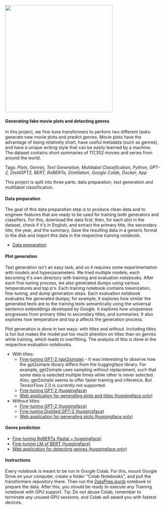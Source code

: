 <img width=350 src="https://github.com/polakowo/transformers/blob/master/MoviePlots/movie-plots.jpg?raw=true"/>

#### Generating fake movie plots and detecting genres

In this project, we fine-tune transformers to perform two different tasks: generate new movie plots and predict genres. Movie plots have the advantage of being relatively short, have useful metadata (such as genres), and have a unique writing style that can be easily learned by a machine. The dataset contains short summaries of 117,352 movies and series from around the world.

Tags: *Plots, Genres, Text Generation, Multilabel Classification, Python, GPT-2, DistilGPT2, BERT, RoBERTa, Distillation, Google Colab, Docker, App*

This project is split into three parts: data preparation, text generation and multilabel classification.

#### Data preparation

The goal of this data preparation step is to produce clean data and to engineer features that are ready to be used for training both generators and classifiers. For this, download the data first; then, for each plot in the dataset, check if it's in English, and extract the primary title, the secondary title, the year, and the summary. Save the resulting data in a generic format to the disk and import this data in the respective training notebook.

- [Data preparation](https://nbviewer.jupyter.org/github/polakowo/transformers/blob/master/MoviePlots/DataPrep.ipynb)

#### Plot generation

Text generation isn't an easy task, and so it requires some experimentation with models and hyperparameters. We tried multiple models, each becoming it's own directory with training and evaluation notebooks. After each fine-tuning process, we also generated dumps using various temperatures and top p's. Each training notebook contains tokenization, fine-tuning, and dump generation steps. Each evaluation notebook evaluates the generated dumps; for example, it explores how similar the generated texts are to the training texts semantically using the universal sentence embeddings developed by Google. It explores how uniqueness progresses from primary titles to secondary titles, and summaries. It also explores how temperature and top p affects the generation process.

Plot generation is done in two ways: with titles and without. Including titles is fun but makes the model put too much attention on titles than on genres while training, which leads to overfitting. The analysis of this is done in the respective evaluation notebooks.

- With titles:
  - [Fine-tuning GPT-2 (gpt2simple)](https://github.com/polakowo/transformers/tree/master/MoviePlots/text_generation/with-titles/GPT-2-gpt2simple) - It was interesting to observe how the gpt2simple library differs from the huggingface library. For example, gpt2simple uses sampling without replacement, such that some data is selected multiple times while other is never selected. Also, gpt2simple seems to offer faster training and inference. But TensorFlow 2.0 is currently not supported.
  - [Fine-tuning GPT-2 (huggingface)](https://github.com/polakowo/transformers/tree/master/MoviePlots/text_generation/with-titles/GPT-2)
  - [Web application for generating plots and titles (huggingface only)](https://github.com/polakowo/transformers/tree/master/MoviePlots/text_generation/with-titles/app)
- Without titles:
  - [Fine-tuning GPT-2 (huggingface)](https://github.com/polakowo/transformers/tree/master/MoviePlots/text_generation/without-titles/GPT-2)
  - [Fine-tuning Distilled GPT-2 (huggingface)](https://github.com/polakowo/transformers/tree/master/MoviePlots/text_generation/without-titles/GPT-2)
  - [Web application for generating plots (huggingface only)](https://github.com/polakowo/transformers/tree/master/MoviePlots/text_generation/without-titles/app)

#### Genre prediction

- [Fine-tuning RoBERTa (fastai + huggingface)](https://github.com/polakowo/transformers/tree/master/MoviePlots/genre_prediction/RoBERTa)
- [Fine-tuning LM of BERT (huggingface)](https://github.com/polakowo/transformers/tree/master/MoviePlots/genre_prediction/BERT/lm_finetuning)
- [Web application for detecting genres (huggingface only)](https://github.com/polakowo/transformers/tree/master/MoviePlots/genre_prediction/app)

#### Instructions

Every notebook is meant to be run in Google Colab. For this, mount Google Drive on your computer, create a folder "Colab Notebooks", and pull the transformers repository there. Then run the [DataPrep.ipynb](https://nbviewer.jupyter.org/github/polakowo/transformers/blob/master/MoviePlots/DataPrep.ipynb) notebook to prepare the data. After this, you should be ready to execute any Training notebook with GPU support. Tip: Do not abuse Colab, remember to terminate any unused GPU sessions, and Colab will award you with fastest devices.
